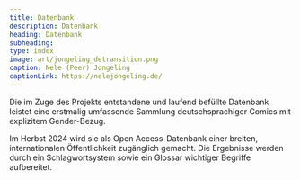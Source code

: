 ```yaml
---
title: Datenbank
description: Datenbank
heading: Datenbank
subheading: 
type: index
image: art/jongeling_detransition.png
caption: Nele (Peer) Jongeling
captionLink: https://nelejongeling.de/
---
```


Die im Zuge des Projekts entstandene und laufend befüllte Datenbank leistet eine erstmalig umfassende Sammlung deutschsprachiger Comics mit explizitem Gender-Bezug. 

<!--more-->

Im Herbst 2024 wird sie als Open Access-Datenbank einer breiten, internationalen Öffentlichkeit zugänglich gemacht. Die Ergebnisse werden durch  ein Schlagwortsystem sowie ein Glossar wichtiger Begriffe aufbereitet.
